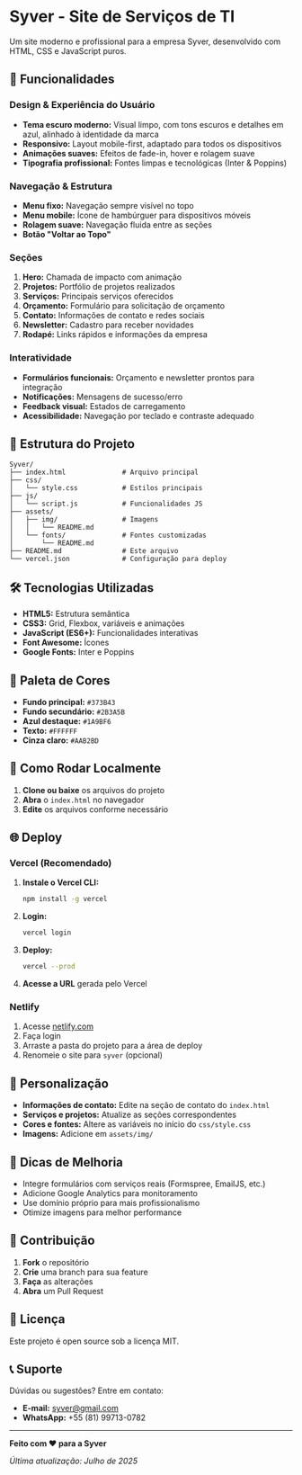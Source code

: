 # Syver - Site de Serviços de TI

Um site moderno e profissional para a empresa Syver, desenvolvido com HTML, CSS e JavaScript puros.

## 🚀 Funcionalidades

### Design & Experiência do Usuário
- **Tema escuro moderno:** Visual limpo, com tons escuros e detalhes em azul, alinhado à identidade da marca
- **Responsivo:** Layout mobile-first, adaptado para todos os dispositivos
- **Animações suaves:** Efeitos de fade-in, hover e rolagem suave
- **Tipografia profissional:** Fontes limpas e tecnológicas (Inter & Poppins)

### Navegação & Estrutura
- **Menu fixo:** Navegação sempre visível no topo
- **Menu mobile:** Ícone de hambúrguer para dispositivos móveis
- **Rolagem suave:** Navegação fluida entre as seções
- **Botão "Voltar ao Topo"**

### Seções
1. **Hero:** Chamada de impacto com animação
2. **Projetos:** Portfólio de projetos realizados
3. **Serviços:** Principais serviços oferecidos
4. **Orçamento:** Formulário para solicitação de orçamento
5. **Contato:** Informações de contato e redes sociais
6. **Newsletter:** Cadastro para receber novidades
7. **Rodapé:** Links rápidos e informações da empresa

### Interatividade
- **Formulários funcionais:** Orçamento e newsletter prontos para integração
- **Notificações:** Mensagens de sucesso/erro
- **Feedback visual:** Estados de carregamento
- **Acessibilidade:** Navegação por teclado e contraste adequado

## 📁 Estrutura do Projeto

```
Syver/
├── index.html              # Arquivo principal
├── css/
│   └── style.css           # Estilos principais
├── js/
│   └── script.js           # Funcionalidades JS
├── assets/
│   ├── img/                # Imagens
│   │   └── README.md
│   └── fonts/              # Fontes customizadas
│       └── README.md
├── README.md               # Este arquivo
└── vercel.json             # Configuração para deploy
```

## 🛠️ Tecnologias Utilizadas

- **HTML5:** Estrutura semântica
- **CSS3:** Grid, Flexbox, variáveis e animações
- **JavaScript (ES6+):** Funcionalidades interativas
- **Font Awesome:** Ícones
- **Google Fonts:** Inter e Poppins

## 🎨 Paleta de Cores
- **Fundo principal:** `#373B43`
- **Fundo secundário:** `#2B3A5B`
- **Azul destaque:** `#1A9BF6`
- **Texto:** `#FFFFFF`
- **Cinza claro:** `#AAB2BD`

## 🚀 Como Rodar Localmente

1. **Clone ou baixe** os arquivos do projeto
2. **Abra** o `index.html` no navegador
3. **Edite** os arquivos conforme necessário

## 🌐 Deploy

### Vercel (Recomendado)

1. **Instale o Vercel CLI:**
   ```bash
   npm install -g vercel
   ```
2. **Login:**
   ```bash
   vercel login
   ```
3. **Deploy:**
   ```bash
   vercel --prod
   ```
4. **Acesse a URL** gerada pelo Vercel

### Netlify
1. Acesse [netlify.com](https://netlify.com)
2. Faça login
3. Arraste a pasta do projeto para a área de deploy
4. Renomeie o site para `syver` (opcional)

## 📝 Personalização

- **Informações de contato:** Edite na seção de contato do `index.html`
- **Serviços e projetos:** Atualize as seções correspondentes
- **Cores e fontes:** Altere as variáveis no início do `css/style.css`
- **Imagens:** Adicione em `assets/img/`

## 🔧 Dicas de Melhoria
- Integre formulários com serviços reais (Formspree, EmailJS, etc.)
- Adicione Google Analytics para monitoramento
- Use domínio próprio para mais profissionalismo
- Otimize imagens para melhor performance

## 🤝 Contribuição

1. **Fork** o repositório
2. **Crie** uma branch para sua feature
3. **Faça** as alterações
4. **Abra** um Pull Request

## 📄 Licença

Este projeto é open source sob a licença MIT.

## 📞 Suporte

Dúvidas ou sugestões? Entre em contato:
- **E-mail:** syver@gmail.com
- **WhatsApp:** +55 (81) 99713-0782

---

**Feito com ❤️ para a Syver**

*Última atualização: Julho de 2025* 